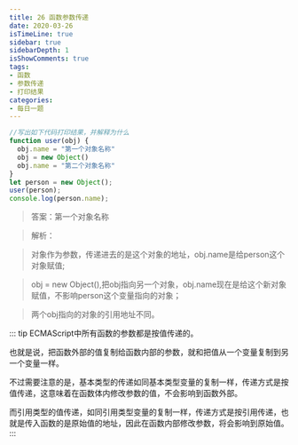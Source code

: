 ```yaml
---
title: 26 函数参数传递
date: 2020-03-26
isTimeLine: true
sidebar: true
sidebarDepth: 1
isShowComments: true
tags:
- 函数 
- 参数传递 
- 打印结果
categories:
- 每日一题
---
```



```js
//写出如下代码打印结果，并解释为什么
function user(obj) {
  obj.name = "第一个对象名称"
  obj = new Object()
  obj.name = "第二个对象名称"
}
let person = new Object();
user(person);
console.log(person.name);
```

> 答案：第一个对象名称

> 解析：

> 对象作为参数，传递进去的是这个对象的地址，obj.name是给person这个对象赋值;<br>

> obj = new Object(),把obj指向另一个对象，obj.name现在是给这个新对象赋值，不影响person这个变量指向的对象；<br>

> 两个obj指向的对象的引用地址不同。

::: tip
ECMAScript中所有函数的参数都是按值传递的。<br>

也就是说，把函数外部的值复制给函数内部的参数，就和把值从一个变量复制到另一个变量一样。<br>

不过需要注意的是，基本类型的传递如同基本类型变量的复制一样，传递方式是按值传递，这意味着在函数体内修改参数的值，不会影响到函数外部。<br>

而引用类型的值传递，如同引用类型变量的复制一样，传递方式是按引用传递，也就是传入函数的是原始值的地址，因此在函数内部修改参数，将会影响到原始值。
:::